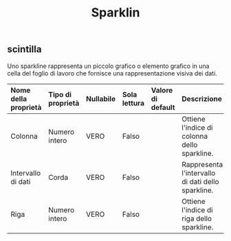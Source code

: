 ﻿---
title: Sparklin
second_title: Aspose.Cells Cloud Documen
type: docs
url: /it/specification/model/sparkline/
description: "Aspose.Cells Specifica del modello cloud: Sparkline. Gestisci facilmente Excel e altri fogli di calcolo con funzionalità come apertura, generazione, modifica, divisione, unione, confronto e conversione"
weight: 50
---
## **scintilla**

 Uno sparkline rappresenta un piccolo grafico o elemento grafico in una cella del foglio di lavoro che fornisce una rappresentazione visiva dei dati.

| Nome della proprietà| Tipo di proprietà| Nullabile| Sola lettura| Valore di default| Descrizione|
|:- |:- |:- |:- |:- |:- |
| Colonna| Numero intero| VERO| Falso|| Ottiene l'indice di colonna dello sparkline.|
| Intervallo di dati| Corda| VERO| Falso|| Rappresenta l'intervallo di dati dello sparkline.|
| Riga| Numero intero| VERO| Falso|| Ottiene l'indice di riga dello sparkline.|

